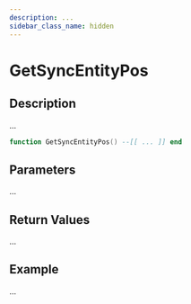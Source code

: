 ```yaml
---
description: ...
sidebar_class_name: hidden
---
```


# GetSyncEntityPos

## Description

...

```lua
function GetSyncEntityPos() --[[ ... ]] end
```

## Parameters

...

## Return Values

...

## Example

...

